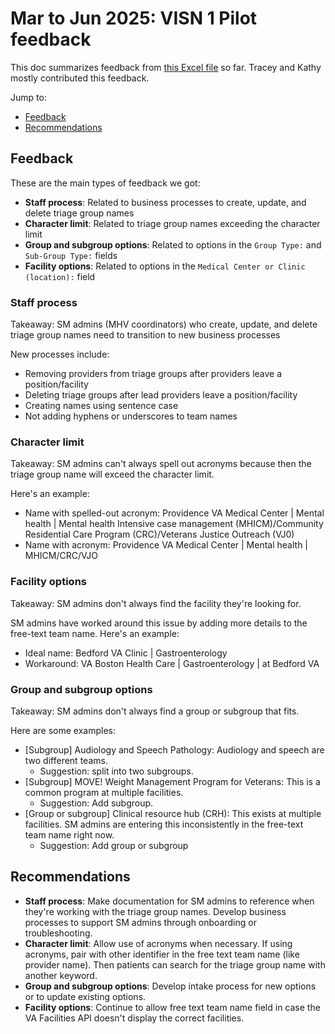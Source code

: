 # Mar to Jun 2025: VISN 1 Pilot feedback
This doc summarizes feedback from [this Excel file](https://dvagov.sharepoint.com/:x:/r/sites/PlainLanguageCareTeamNamespilot/Shared%20Documents/Plain%20Language%20Care%20Team%20Names%20pilot%20feedback/Feedback.xlsx?d=w983d377621b342e5bde9c1af311aa9f5&csf=1&web=1&e=rk8X0w) so far. Tracey and Kathy mostly contributed this feedback.

Jump to: 
- [Feedback](#feedback)
- [Recommendations](#recommendations)

## Feedback
These are the main types of feedback we got:
- **Staff process**: Related to business processes to create, update, and delete triage group names
- **Character limit**: Related to triage group names exceeding the character limit 
- **Group and subgroup options**: Related to options in the `Group Type:` and `Sub-Group Type:` fields
- **Facility options**: Related to options in the `Medical Center or Clinic (location):` field

### Staff process
Takeaway: SM admins (MHV coordinators) who create, update, and delete triage group names need to transition to new business processes

New processes include: 
- Removing providers from triage groups after providers leave a position/facility
- Deleting triage groups after lead providers leave a position/facility
- Creating names using sentence case
- Not adding hyphens or underscores to team names

### Character limit
Takeaway: SM admins can't always spell out acronyms because then the triage group name will exceed the character limit.

Here's an example:
- Name with spelled-out acronym: Providence VA Medical Center | Mental health | Mental health Intensive case management (MHICM)/Community Residential Care Program (CRC)/Veterans Justice  Outreach (VJ0)
- Name with acronym: Providence VA Medical Center | Mental health | MHICM/CRC/VJO
  
### Facility options
Takeaway: SM admins don't always find the facility they're looking for.

SM admins have worked around this issue by adding more details to the free-text team name. Here's an example:
- Ideal name: Bedford VA Clinic | Gastroenterology
- Workaround: VA Boston Health Care | Gastroenterology | at Bedford VA

### Group and subgroup options
Takeaway: SM admins don't always find a group or subgroup that fits. 

Here are some examples: 
- [Subgroup] Audiology and Speech Pathology: Audiology and speech are two different teams.
   - Suggestion: split into two subgroups.
- [Subgroup] MOVE! Weight Management Program for Veterans: This is a common program at multiple facilities.
   - Suggestion: Add subgroup.
- [Group or subgroup] Clinical resource hub (CRH): This exists at multiple facilities. SM admins are entering this inconsistently in the free-text team name right now.
   - Suggestion: Add group or subgroup

## Recommendations
- **Staff process**: Make documentation for SM admins to reference when they're working with the triage group names. Develop business processes to support SM admins through onboarding or troubleshooting.
- **Character limit**: Allow use of acronyms when necessary. If using acronyms, pair with other identifier in the free text team name (like provider name). Then patients can search for the triage group name with another keyword.
- **Group and subgroup options**: Develop intake process for new options or to update existing options.
- **Facility options**: Continue to allow free text team name field in case the VA Facilities API doesn't display the correct facilities.
